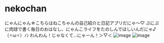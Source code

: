 # nekochan
にゃんにゃん☆こちらはねこちゃんの自己紹介と日記アプリだにゃ～♡ ぷにぷに肉球で書く毎日のおはなし、にゃんこライフをたのしんでほしいんだにゃ♪ （✧ω✧）ﾉｼ わんわん！じゃなくて…にゃーん！＞▽＜
![image](https://github.com/user-attachments/assets/ce306c92-8f4c-4027-b833-94c0b71d7dd1)
![image](https://github.com/user-attachments/assets/b695d16d-2fb9-4592-bcd7-8aa5806eb487)
